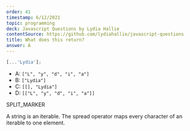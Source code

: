 ```yaml
---
order: 41
timestamp: 6/12/2021
topic: programming
deck: Javascript Questions by Lydia Hallie
contentSource: https://github.com/lydiahallie/javascript-questions
title: What does this return?
answer: A
---
```


  

```javascript
[...'Lydia'];
```

- A: `["L", "y", "d", "i", "a"]`
- B: `["Lydia"]`
- C: `[[], "Lydia"]`
- D: `[["L", "y", "d", "i", "a"]]`




SPLIT_MARKER

A string is an iterable. The spread operator maps every character of an iterable to one element.



